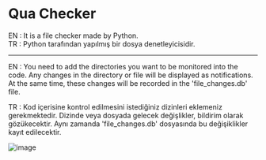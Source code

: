 # Qua Checker

EN : It is a file checker made by Python.    
TR : Python tarafından yapılmış bir dosya denetleyicisidir.
______________________
EN : You need to add the directories you want to be monitored into the code. Any changes in the directory or file will be displayed as notifications.
At the same time, these changes will be recorded in the 'file_changes.db' file.    

TR : Kod içerisine kontrol edilmesini istediğiniz dizinleri eklemeniz gerekmektedir. Dizinde veya dosyada gelecek değişlikler, bildirim olarak gözükecektir. 
Aynı zamanda 'file_changes.db' dosyasında bu değişiklikler kayıt edilecektir.

![image](https://github.com/QuartzzDev/Qua_Checker/assets/69876083/c4fed1e5-a737-4735-bf82-77e018f2fbce)
